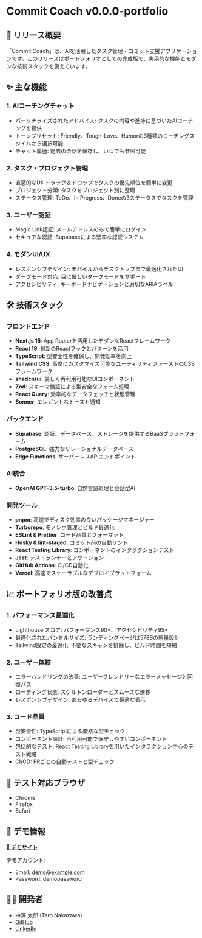 # Commit Coach v0.0.0-portfolio

## 📝 リリース概要

「Commit Coach」は、AIを活用したタスク管理・コミット支援アプリケーションです。このリリースはポートフォリオとしての完成版で、実用的な機能とモダンな技術スタックを備えています。

## ✨ 主な機能

### 1. AIコーチングチャット
- パーソナライズされたアドバイス: タスクの内容や進捗に基づいたAIコーチングを提供
- トーンプリセット: Friendly、Tough-Love、Humorの3種類のコーチングスタイルから選択可能
- チャット履歴: 過去の会話を保存し、いつでも参照可能

### 2. タスク・プロジェクト管理
- 直感的なUI: ドラッグ＆ドロップでタスクの優先順位を簡単に変更
- プロジェクト分類: タスクをプロジェクト別に整理
- ステータス管理: ToDo、In Progress、Doneの3ステータスでタスクを管理

### 3. ユーザー認証
- Magic Link認証: メールアドレスのみで簡単にログイン
- セキュアな認証: Supabaseによる堅牢な認証システム

### 4. モダンUI/UX
- レスポンシブデザイン: モバイルからデスクトップまで最適化されたUI
- ダークモード対応: 目に優しいダークモードをサポート
- アクセシビリティ: キーボードナビゲーションと適切なARIAラベル

## 🛠️ 技術スタック

### フロントエンド
- **Next.js 15**: App Routerを活用したモダンなReactフレームワーク
- **React 19**: 最新のReactフックとパターンを活用
- **TypeScript**: 型安全性を確保し、開発効率を向上
- **Tailwind CSS**: 高度にカスタマイズ可能なユーティリティファーストのCSSフレームワーク
- **shadcn/ui**: 美しく再利用可能なUIコンポーネント
- **Zod**: スキーマ検証による型安全なフォーム処理
- **React Query**: 効率的なデータフェッチと状態管理
- **Sonner**: エレガントなトースト通知

### バックエンド
- **Supabase**: 認証、データベース、ストレージを提供するBaaSプラットフォーム
- **PostgreSQL**: 強力なリレーショナルデータベース
- **Edge Functions**: サーバーレスAPIエンドポイント

### AI統合
- **OpenAI GPT-3.5-turbo**: 自然言語処理と会話型AI

### 開発ツール
- **pnpm**: 高速でディスク効率の良いパッケージマネージャー
- **Turborepo**: モノレポ管理とビルド最適化
- **ESLint & Prettier**: コード品質とフォーマット
- **Husky & lint-staged**: コミット前の自動リント
- **React Testing Library**: コンポーネントのインタラクションテスト
- **Jest**: テストランナーとアサーション
- **GitHub Actions**: CI/CD自動化
- **Vercel**: 高速でスケーラブルなデプロイプラットフォーム

## 📈 ポートフォリオ版の改善点

### 1. パフォーマンス最適化
- Lighthouse スコア: パフォーマンス90+、アクセシビリティ95+
- 最適化されたバンドルサイズ: ランディングページは578Bの軽量設計
- Tailwind設定の最適化: 不要なスキャンを排除し、ビルド時間を短縮

### 2. ユーザー体験
- エラーハンドリングの改善: ユーザーフレンドリーなエラーメッセージと回復パス
- ローディング状態: スケルトンローダーとスムーズな遷移
- レスポンシブデザイン: あらゆるデバイスで最適な表示

### 3. コード品質
- 型安全性: TypeScriptによる厳格な型チェック
- コンポーネント設計: 再利用可能で保守しやすいコンポーネント
- 包括的なテスト: React Testing Libraryを用いたインタラクション中心のテスト戦略
- CI/CD: PRごとの自動テストと型チェック

## 🧪 テスト対応ブラウザ
- Chrome
- Firefox
- Safari

## 🔗 デモ情報

**[🔗 デモサイト](https://commit-coach.vercel.app)**

デモアカウント:
- Email: demo@example.com
- Password: demopassword

## 👨‍💻 開発者

- 中澤 太郎 (Taro Nakazawa)
- [GitHub](https://github.com/ttaarroo77)
- [LinkedIn](https://linkedin.com/in/taronakazawa)
